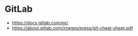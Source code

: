 # GitLab

* https://docs.gitlab.com/ee/
* https://about.gitlab.com/images/press/git-cheat-sheet.pdf

